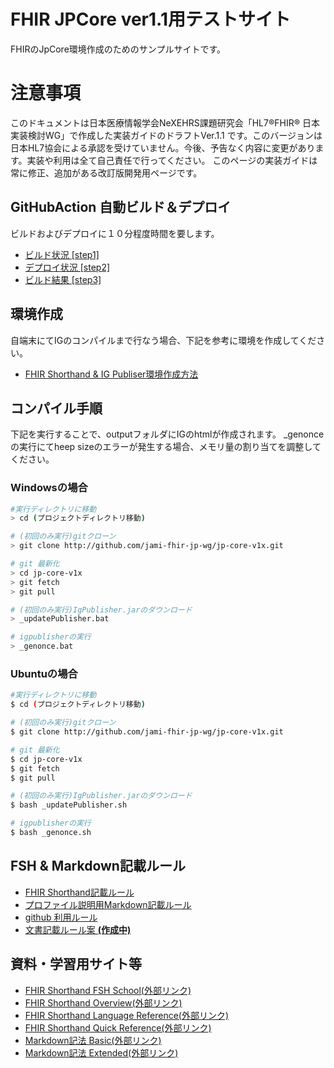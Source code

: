 # FHIR JPCore ver1.1用テストサイト
FHIRのJpCore環境作成のためのサンプルサイトです。

# 注意事項
このドキュメントは日本医療情報学会NeXEHRS課題研究会「HL7®FHIR® 日本実装検討WG」で作成した実装ガイドのドラフトVer.1.1 です。このバージョンは日本HL7協会による承認を受けていません。今後、予告なく内容に変更があります。実装や利用は全て自己責任で行ってください。
このページの実装ガイドは常に修正、追加がある改訂版開発用ページです。

## GitHubAction 自動ビルド＆デプロイ
ビルドおよびデプロイに１０分程度時間を要します。
* [ビルド状況 [step1]](https://github.com/jami-fhir-jp-wg/jp-core-v1x/actions)
* [デプロイ状況 [step2]](https://github.com/jami-fhir-jp-wg/jp-core-v1xpages/actions)
* [ビルド結果 [step3]](https://jami-fhir-jp-wg.github.io/jp-core-v1xpages/index.html)

## 環境作成
自端末にてIGのコンパイルまで行なう場合、下記を参考に環境を作成してください。
* [FHIR Shorthand & IG Publiser環境作成方法](docs/enviroment.md)

## コンパイル手順
下記を実行することで、outputフォルダにIGのhtmlが作成されます。
_genonceの実行にてheep sizeのエラーが発生する場合、メモリ量の割り当てを調整してください。

### Windowsの場合
``` sh
#実行ディレクトリに移動
> cd (プロジェクトディレクトリ移動)

# (初回のみ実行)gitクローン
> git clone http://github.com/jami-fhir-jp-wg/jp-core-v1x.git

# git 最新化
> cd jp-core-v1x
> git fetch
> git pull

# (初回のみ実行)IgPublisher.jarのダウンロード
> _updatePublisher.bat

# igpublisherの実行
> _genonce.bat
```

### Ubuntuの場合
``` sh
#実行ディレクトリに移動
$ cd (プロジェクトディレクトリ移動)

# (初回のみ実行)gitクローン
$ git clone http://github.com/jami-fhir-jp-wg/jp-core-v1x.git

# git 最新化
$ cd jp-core-v1x
$ git fetch
$ git pull

# (初回のみ実行)IgPublisher.jarのダウンロード
$ bash _updatePublisher.sh

# igpublisherの実行
$ bash _genonce.sh
```

## FSH & Markdown記載ルール
* [FHIR Shorthand記載ルール](docs/fishingrule.md)
* [プロファイル説明用Markdown記載ルール](docs/template_intronotes.md)
* [github 利用ルール](docs/githubflow.md)
* [文書記載ルール案 **(作成中)** ](docs/ig_rules.md)

## 資料・学習用サイト等
* [FHIR Shorthand FSH School(外部リンク)](https://fshschool.org/)
* [FHIR Shorthand Overview(外部リンク)](https://build.fhir.org/ig/HL7/fhir-shorthand/overview.html)
* [FHIR Shorthand Language Reference(外部リンク)](https://build.fhir.org/ig/HL7/fhir-shorthand/reference.html)
* [FHIR Shorthand Quick Reference(外部リンク)](https://build.fhir.org/ig/HL7/fhir-shorthand/FSHQuickReference.pdf)
* [Markdown記法 Basic(外部リンク)](https://www.markdownguide.org/basic-syntax/)
* [Markdown記法 Extended(外部リンク)](https://www.markdownguide.org/extended-syntax/)
